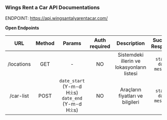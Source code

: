 ### Wings Rent a Car API Documentations

ENDPOINT: https://api.wingsantalyarentacar.com/


**Open Endpoints**

| URL | Method | Params | Auth required | Description | Success Response |
| :---------------------:|:--------:|:-------:|:-------:  | :-------: | :-------: |
| /locations | GET | - | NO | Sistemdeki illerin ve lokasyonların listesi | `status` `data` `message` |
| /car-list | POST | `date_start` (Y-m-d H:i:s) `date_end` (Y-m-d H:i:s) | NO | Araçların fiyatları ve bilgileri | `status` `data` `message` |
